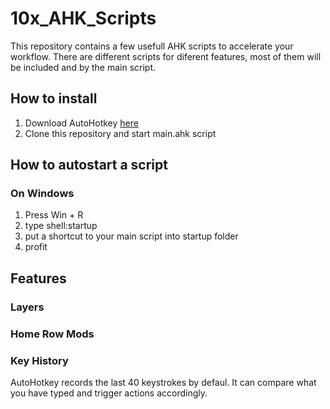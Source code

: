 # 10x_AHK_Scripts

This repository contains a few usefull AHK scripts to accelerate your workflow. There are different scripts for diferent features, most of them will be included and by the main script.
## How to install

1. Download AutoHotkey [here](https://www.autohotkey.com/)
2. Clone this repository and start main.ahk script

## How to autostart a script

### On Windows

1. Press Win + R
2. type shell:startup
3. put a shortcut to your main script into startup folder
4. profit

## Features

### Layers

### Home Row Mods

### Key History

AutoHotkey records the last 40 keystrokes by defaul. It can compare what you have typed and trigger actions accordingly.
